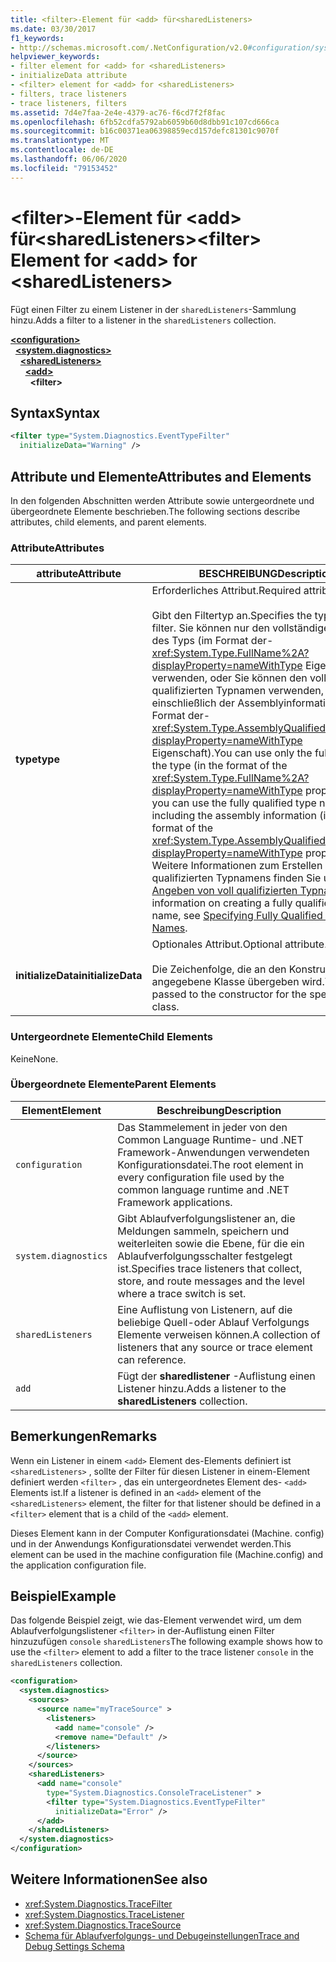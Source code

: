 ```yaml
---
title: <filter>-Element für <add> für<sharedListeners>
ms.date: 03/30/2017
f1_keywords:
- http://schemas.microsoft.com/.NetConfiguration/v2.0#configuration/system.diagnostics/sharedListeners/add/filter
helpviewer_keywords:
- filter element for <add> for <sharedListeners>
- initializeData attribute
- <filter> element for <add> for <sharedListeners>
- filters, trace listeners
- trace listeners, filters
ms.assetid: 7d4e7faa-2e4e-4379-ac76-f6cd7f2f8fac
ms.openlocfilehash: 6fb52cdfa5792ab6059b60d8dbb91c107cd666ca
ms.sourcegitcommit: b16c00371ea06398859ecd157defc81301c9070f
ms.translationtype: MT
ms.contentlocale: de-DE
ms.lasthandoff: 06/06/2020
ms.locfileid: "79153452"
---
```

# <a name="filter-element-for-add-for-sharedlisteners"></a><span data-ttu-id="c5ad4-102">\<filter>-Element für \<add> für\<sharedListeners></span><span class="sxs-lookup"><span data-stu-id="c5ad4-102">\<filter> Element for \<add> for \<sharedListeners></span></span>
<span data-ttu-id="c5ad4-103">Fügt einen Filter zu einem Listener in der `sharedListeners`-Sammlung hinzu.</span><span class="sxs-lookup"><span data-stu-id="c5ad4-103">Adds a filter to a listener in the `sharedListeners` collection.</span></span>  

[**\<configuration>**](../configuration-element.md)\
&nbsp;&nbsp;[**\<system.diagnostics>**](system-diagnostics-element.md)\
&nbsp;&nbsp;&nbsp;&nbsp;[**\<sharedListeners>**](sharedlisteners-element.md)\
&nbsp;&nbsp;&nbsp;&nbsp;&nbsp;&nbsp;[**\<add>**](add-element-for-sharedlisteners.md)\
&nbsp;&nbsp;&nbsp;&nbsp;&nbsp;&nbsp;&nbsp;&nbsp;**\<filter>**

## <a name="syntax"></a><span data-ttu-id="c5ad4-104">Syntax</span><span class="sxs-lookup"><span data-stu-id="c5ad4-104">Syntax</span></span>  
  
```xml  
<filter type="System.Diagnostics.EventTypeFilter"
  initializeData="Warning" />  
```  
  
## <a name="attributes-and-elements"></a><span data-ttu-id="c5ad4-105">Attribute und Elemente</span><span class="sxs-lookup"><span data-stu-id="c5ad4-105">Attributes and Elements</span></span>  
 <span data-ttu-id="c5ad4-106">In den folgenden Abschnitten werden Attribute sowie untergeordnete und übergeordnete Elemente beschrieben.</span><span class="sxs-lookup"><span data-stu-id="c5ad4-106">The following sections describe attributes, child elements, and parent elements.</span></span>  
  
### <a name="attributes"></a><span data-ttu-id="c5ad4-107">Attribute</span><span class="sxs-lookup"><span data-stu-id="c5ad4-107">Attributes</span></span>  
  
|<span data-ttu-id="c5ad4-108">attribute</span><span class="sxs-lookup"><span data-stu-id="c5ad4-108">Attribute</span></span>|<span data-ttu-id="c5ad4-109">BESCHREIBUNG</span><span class="sxs-lookup"><span data-stu-id="c5ad4-109">Description</span></span>|  
|---------------|-----------------|  
|<span data-ttu-id="c5ad4-110">**type**</span><span class="sxs-lookup"><span data-stu-id="c5ad4-110">**type**</span></span>|<span data-ttu-id="c5ad4-111">Erforderliches Attribut.</span><span class="sxs-lookup"><span data-stu-id="c5ad4-111">Required attribute.</span></span><br /><br /> <span data-ttu-id="c5ad4-112">Gibt den Filtertyp an.</span><span class="sxs-lookup"><span data-stu-id="c5ad4-112">Specifies the type of the filter.</span></span> <span data-ttu-id="c5ad4-113">Sie können nur den vollständigen Namen des Typs (im Format der- <xref:System.Type.FullName%2A?displayProperty=nameWithType> Eigenschaft) verwenden, oder Sie können den voll qualifizierten Typnamen verwenden, einschließlich der Assemblyinformationen (im Format der- <xref:System.Type.AssemblyQualifiedName%2A?displayProperty=nameWithType> Eigenschaft).</span><span class="sxs-lookup"><span data-stu-id="c5ad4-113">You can use only the full name of the type (in the format of the <xref:System.Type.FullName%2A?displayProperty=nameWithType> property), or you can use the fully qualified type name including the assembly information (in the format of the <xref:System.Type.AssemblyQualifiedName%2A?displayProperty=nameWithType> property).</span></span> <span data-ttu-id="c5ad4-114">Weitere Informationen zum Erstellen eines voll qualifizierten Typnamens finden Sie unter [Angeben von voll qualifizierten Typnamen](../../../reflection-and-codedom/specifying-fully-qualified-type-names.md).</span><span class="sxs-lookup"><span data-stu-id="c5ad4-114">For information on creating a fully qualified type name, see [Specifying Fully Qualified Type Names](../../../reflection-and-codedom/specifying-fully-qualified-type-names.md).</span></span>|  
|<span data-ttu-id="c5ad4-115">**initializeData**</span><span class="sxs-lookup"><span data-stu-id="c5ad4-115">**initializeData**</span></span>|<span data-ttu-id="c5ad4-116">Optionales Attribut.</span><span class="sxs-lookup"><span data-stu-id="c5ad4-116">Optional attribute.</span></span><br /><br /> <span data-ttu-id="c5ad4-117">Die Zeichenfolge, die an den Konstruktor für die angegebene Klasse übergeben wird.</span><span class="sxs-lookup"><span data-stu-id="c5ad4-117">The string passed to the constructor for the specified class.</span></span>|  
  
### <a name="child-elements"></a><span data-ttu-id="c5ad4-118">Untergeordnete Elemente</span><span class="sxs-lookup"><span data-stu-id="c5ad4-118">Child Elements</span></span>  
 <span data-ttu-id="c5ad4-119">Keine</span><span class="sxs-lookup"><span data-stu-id="c5ad4-119">None.</span></span>  
  
### <a name="parent-elements"></a><span data-ttu-id="c5ad4-120">Übergeordnete Elemente</span><span class="sxs-lookup"><span data-stu-id="c5ad4-120">Parent Elements</span></span>  
  
|<span data-ttu-id="c5ad4-121">Element</span><span class="sxs-lookup"><span data-stu-id="c5ad4-121">Element</span></span>|<span data-ttu-id="c5ad4-122">Beschreibung</span><span class="sxs-lookup"><span data-stu-id="c5ad4-122">Description</span></span>|  
|-------------|-----------------|  
|`configuration`|<span data-ttu-id="c5ad4-123">Das Stammelement in jeder von den Common Language Runtime- und .NET Framework-Anwendungen verwendeten Konfigurationsdatei.</span><span class="sxs-lookup"><span data-stu-id="c5ad4-123">The root element in every configuration file used by the common language runtime and .NET Framework applications.</span></span>|  
|`system.diagnostics`|<span data-ttu-id="c5ad4-124">Gibt Ablaufverfolgungslistener an, die Meldungen sammeln, speichern und weiterleiten sowie die Ebene, für die ein Ablaufverfolgungsschalter festgelegt ist.</span><span class="sxs-lookup"><span data-stu-id="c5ad4-124">Specifies trace listeners that collect, store, and route messages and the level where a trace switch is set.</span></span>|  
|`sharedListeners`|<span data-ttu-id="c5ad4-125">Eine Auflistung von Listenern, auf die beliebige Quell-oder Ablauf Verfolgungs Elemente verweisen können.</span><span class="sxs-lookup"><span data-stu-id="c5ad4-125">A collection of listeners that any source or trace element can reference.</span></span>|  
|`add`|<span data-ttu-id="c5ad4-126">Fügt der **sharedlistener** -Auflistung einen Listener hinzu.</span><span class="sxs-lookup"><span data-stu-id="c5ad4-126">Adds a listener to the **sharedListeners** collection.</span></span>|  
  
## <a name="remarks"></a><span data-ttu-id="c5ad4-127">Bemerkungen</span><span class="sxs-lookup"><span data-stu-id="c5ad4-127">Remarks</span></span>  
 <span data-ttu-id="c5ad4-128">Wenn ein Listener in einem `<add>` Element des-Elements definiert ist `<sharedListeners>` , sollte der Filter für diesen Listener in einem-Element definiert werden `<filter>` , das ein untergeordnetes Element des- `<add>` Elements ist.</span><span class="sxs-lookup"><span data-stu-id="c5ad4-128">If a listener is defined in an `<add>` element of the `<sharedListeners>` element, the filter for that listener should be defined in a `<filter>` element that is a child of the `<add>` element.</span></span>  
  
 <span data-ttu-id="c5ad4-129">Dieses Element kann in der Computer Konfigurationsdatei (Machine. config) und in der Anwendungs Konfigurationsdatei verwendet werden.</span><span class="sxs-lookup"><span data-stu-id="c5ad4-129">This element can be used in the machine configuration file (Machine.config) and the application configuration file.</span></span>  
  
## <a name="example"></a><span data-ttu-id="c5ad4-130">Beispiel</span><span class="sxs-lookup"><span data-stu-id="c5ad4-130">Example</span></span>  
 <span data-ttu-id="c5ad4-131">Das folgende Beispiel zeigt, wie das-Element verwendet wird, um dem Ablaufverfolgungslistener `<filter>` in der-Auflistung einen Filter hinzuzufügen `console` `sharedListeners`</span><span class="sxs-lookup"><span data-stu-id="c5ad4-131">The following example shows how to use the `<filter>` element to add a filter to the trace listener `console` in the `sharedListeners` collection.</span></span>  
  
```xml  
<configuration>  
  <system.diagnostics>  
    <sources>  
      <source name="myTraceSource" >  
        <listeners>  
          <add name="console" />  
          <remove name="Default" />  
        </listeners>  
      </source>  
    </sources>  
    <sharedListeners>  
      <add name="console"
        type="System.Diagnostics.ConsoleTraceListener" >  
        <filter type="System.Diagnostics.EventTypeFilter"
          initializeData="Error" />  
      </add>  
    </sharedListeners>  
  </system.diagnostics>  
</configuration>  
```  
  
## <a name="see-also"></a><span data-ttu-id="c5ad4-132">Weitere Informationen</span><span class="sxs-lookup"><span data-stu-id="c5ad4-132">See also</span></span>

- <xref:System.Diagnostics.TraceFilter>
- <xref:System.Diagnostics.TraceListener>
- <xref:System.Diagnostics.TraceSource>
- [<span data-ttu-id="c5ad4-133">Schema für Ablaufverfolgungs- und Debugeinstellungen</span><span class="sxs-lookup"><span data-stu-id="c5ad4-133">Trace and Debug Settings Schema</span></span>](index.md)
